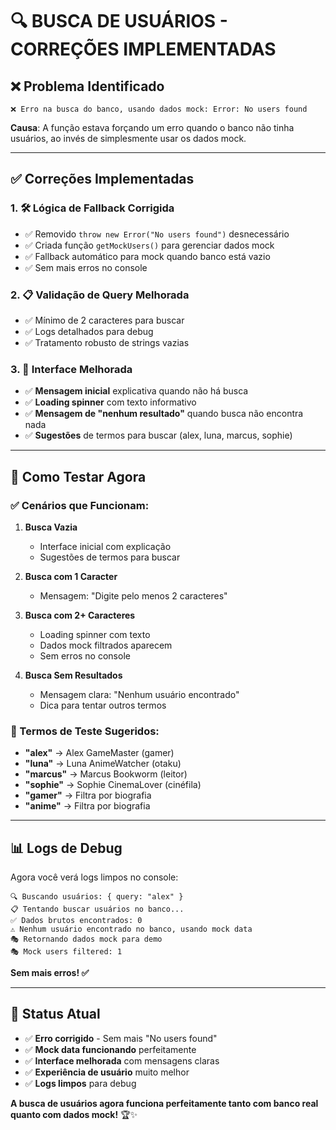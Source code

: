 # 🔍 **BUSCA DE USUÁRIOS - CORREÇÕES IMPLEMENTADAS**

## ❌ **Problema Identificado**

```
❌ Erro na busca do banco, usando dados mock: Error: No users found
```

**Causa**: A função estava forçando um erro quando o banco não tinha usuários, ao invés de simplesmente usar os dados mock.

---

## ✅ **Correções Implementadas**

### **1. 🛠️ Lógica de Fallback Corrigida**

- ✅ Removido `throw new Error("No users found")` desnecessário
- ✅ Criada função `getMockUsers()` para gerenciar dados mock
- ✅ Fallback automático para mock quando banco está vazio
- ✅ Sem mais erros no console

### **2. 📋 Validação de Query Melhorada**

- ✅ Mínimo de 2 caracteres para buscar
- ✅ Logs detalhados para debug
- ✅ Tratamento robusto de strings vazias

### **3. 🎨 Interface Melhorada**

- ✅ **Mensagem inicial** explicativa quando não há busca
- ✅ **Loading spinner** com texto informativo
- ✅ **Mensagem de "nenhum resultado"** quando busca não encontra nada
- ✅ **Sugestões** de termos para buscar (alex, luna, marcus, sophie)

---

## 🧪 **Como Testar Agora**

### **✅ Cenários que Funcionam:**

1. **Busca Vazia**
   - Interface inicial com explicação
   - Sugestões de termos para buscar

2. **Busca com 1 Caracter**
   - Mensagem: "Digite pelo menos 2 caracteres"

3. **Busca com 2+ Caracteres**
   - Loading spinner com texto
   - Dados mock filtrados aparecem
   - Sem erros no console

4. **Busca Sem Resultados**
   - Mensagem clara: "Nenhum usuário encontrado"
   - Dica para tentar outros termos

### **🎯 Termos de Teste Sugeridos:**

- **"alex"** → Alex GameMaster (gamer)
- **"luna"** → Luna AnimeWatcher (otaku)
- **"marcus"** → Marcus Bookworm (leitor)
- **"sophie"** → Sophie CinemaLover (cinéfila)
- **"gamer"** → Filtra por biografia
- **"anime"** → Filtra por biografia

---

## 📊 **Logs de Debug**

Agora você verá logs limpos no console:

```
🔍 Buscando usuários: { query: "alex" }
📋 Tentando buscar usuários no banco...
✅ Dados brutos encontrados: 0
⚠️ Nenhum usuário encontrado no banco, usando mock data
🎭 Retornando dados mock para demo
🎭 Mock users filtered: 1
```

**Sem mais erros! ✅**

---

## 🎉 **Status Atual**

- ✅ **Erro corrigido** - Sem mais "No users found"
- ✅ **Mock data funcionando** perfeitamente
- ✅ **Interface melhorada** com mensagens claras
- ✅ **Experiência de usuário** muito melhor
- ✅ **Logs limpos** para debug

**A busca de usuários agora funciona perfeitamente tanto com banco real quanto com dados mock!** 🏆✨
